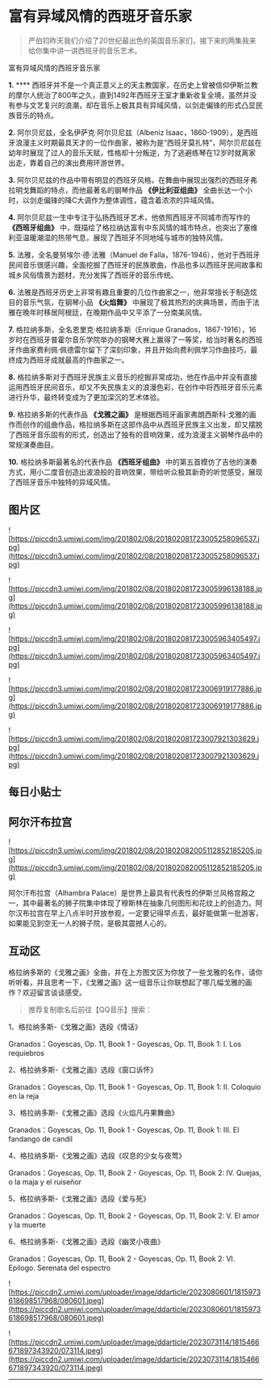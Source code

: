 # 富有异域风情的西班牙音乐家

> 严伯钧昨天我们介绍了20世纪最出色的英国音乐家们，接下来的两集我来给你集中讲一讲西班牙的音乐艺术。

富有异域风情的西班牙音乐家

 **1.**  **** 西班牙并不是一个真正意义上的天主教国家，在历史上曾被信仰伊斯兰教的摩尔人统治了800年之久，直到1492年西班牙王室才重新收复全境，虽然并没有参与文艺复兴的浪潮，却在音乐上极其具有异域风情，以剑走偏锋的形式凸显民族音乐的特点。

 **2.** 阿尔贝尼兹，全名伊萨克·阿尔贝尼兹（Albeniz Isaac，1860-1909），是西班牙浪漫主义时期最具天才的一位作曲家，被称为是“西班牙莫扎特”，阿尔贝尼兹在幼年时展现了过人的音乐天赋，性格却十分叛逆，为了逃避练琴在12岁时就离家出走，靠着自己的演出费用环游世界。

 **3.** 阿尔贝尼兹的作品中带有明显的西班牙风格，在舞曲中展现出强烈的西班牙弗拉明戈舞蹈的特点，而他最著名的钢琴作品 **《伊比利亚组曲》** 全曲长达一个小时，以剑走偏锋的降C大调作为整体调性，蕴含着浓浓的异域风情。

 **4.** 阿尔贝尼兹一生中专注于弘扬西班牙艺术，他依照西班牙不同城市而写作的 **《西班牙组曲》** 中，既描绘了格拉纳达富有中东风情的城市特点，也突出了塞维利亚温暖潮湿的热带气息，展现了西班牙不同地域与城市的独特风情。

 **5.** 法雅，全名曼努埃尔·德·法雅（Manuel de Falla，1876-1946），他对于西班牙民间音乐很感兴趣，全面挖掘了西班牙的民族歌曲，作品也多以西班牙民间故事和城乡风俗情景为题材，充分发挥了西班牙的音乐传统。

 **6.** 法雅是西班牙历史上非常有趣且重要的几位作曲家之一，他非常擅长于制造炫目的音乐气氛，在钢琴小品 **《火焰舞》** 中展现了极其热烈的庆典场景，而由于法雅在晚年时移居阿根廷，在晚期作品中又平添了一分南美风情。

 **7.** 格拉纳多斯，全名恩里克·格拉纳多斯（Enrique Granados，1867-1916），16岁时在西班牙普霍尔音乐学院举办的钢琴大赛上赢得了一等奖，给当时著名的西班牙作曲家费利佩·佩德雷尔留下了深刻印象，并且开始向费利佩学习作曲技巧，最终成为西班牙成就最高的作曲家之一。

 **8.** 格拉纳多斯对于西班牙民族主义音乐的挖掘非常成功，他在作品中并没有直接运用西班牙民间音乐，却又不失民族主义的浪漫色彩，在创作中将西班牙音乐元素进行升华，最终转变成为了更加深沉的艺术体验。

 **9.** 格拉纳多斯的代表作品 **《戈雅之画》** 是根据西班牙画家弗朗西斯科·戈雅的画作而创作的组曲作品，格拉纳多斯在这部作品中从西班牙民族主义出发，却又摆脱了西班牙音乐固有的形式，创造出了独有的音响效果，成为浪漫主义钢琴作品中的常规演奏曲目。

 **10.** 格拉纳多斯最著名的代表作品 **《西班牙组曲》** 中的第五首模仿了吉他的演奏方式，用小二度音创造出波浪般的音响效果，带给听众极其新奇的听觉感受，展现了西班牙音乐中独特的异域风情。

## 图片区

![https://piccdn3.umiwi.com/img/201802/08/201802081723005258096537.jpg](https://piccdn3.umiwi.com/img/201802/08/201802081723005258096537.jpg)

![https://piccdn3.umiwi.com/img/201802/08/201802081723005996138188.jpg](https://piccdn3.umiwi.com/img/201802/08/201802081723005996138188.jpg)

![https://piccdn3.umiwi.com/img/201802/08/201802081723005963405497.jpg](https://piccdn3.umiwi.com/img/201802/08/201802081723005963405497.jpg)

![https://piccdn3.umiwi.com/img/201802/08/201802081723006919177886.jpg](https://piccdn3.umiwi.com/img/201802/08/201802081723006919177886.jpg)

![https://piccdn3.umiwi.com/img/201802/08/201802081723007921303629.jpg](https://piccdn3.umiwi.com/img/201802/08/201802081723007921303629.jpg)

## 每日小贴士

## 阿尔汗布拉宫

![https://piccdn3.umiwi.com/img/201802/08/201802082005112852185205.jpg](https://piccdn3.umiwi.com/img/201802/08/201802082005112852185205.jpg)

阿尔汗布拉宫（Alhambra Palace）是世界上最具有代表性的伊斯兰风格宫殿之一，其中最著名的狮子院集中体现了穆斯林在抽象几何图形和花纹上的创造力。阿尔汉布拉宫在早上八点半时开放参观，一定要记得早点去，最好能做第一批游客，如果能见到空无一人的狮子院，是极其震撼人心的。

## 互动区

格拉纳多斯的《戈雅之画》全曲，并在上方图文区为你放了一些戈雅的名作，请你听听看，并且思考一下，《戈雅之画》这一组音乐让你联想起了哪几幅戈雅的画作？欢迎留言谈谈感受。

> 推荐复制歌名后前往【QQ音乐】搜索：

1、格拉纳多斯-《戈雅之画》选段《情话》

Granados：Goyescas, Op. 11, Book 1 - Goyescas, Op. 11, Book 1: I. Los requiebros

2、格拉纳多斯-《戈雅之画》选段《窗口诉怀》

Granados：Goyescas, Op. 11, Book 1 - Goyescas, Op. 11, Book 1: II. Coloquio en la reja

3、格拉纳多斯-《戈雅之画》选段《火焰凡丹果舞曲》

Granados：Goyescas, Op. 11, Book 1 - Goyescas, Op. 11, Book 1: III. El fandango de candil

4、格拉纳多斯-《戈雅之画》选段《叹息的少女与夜莺》

Granados：Goyescas, Op. 11, Book 2 - Goyescas, Op. 11, Book 2: IV. Quejas, o la maja y el ruiseñor

5、格拉纳多斯-《戈雅之画》选段《爱与死》

Granados：Goyescas, Op. 11, Book 2 - Goyescas, Op. 11, Book 2: V. El amor y la muerte

6、格拉纳多斯-《戈雅之画》选段《幽灵小夜曲》

Granados：Goyescas, Op. 11, Book 2 - Goyescas, Op. 11, Book 2: VI. Epilogo. Serenata del espectro

![https://piccdn2.umiwi.com/uploader/image/ddarticle/2023080601/1815973618698517968/080601.jpeg](https://piccdn2.umiwi.com/uploader/image/ddarticle/2023080601/1815973618698517968/080601.jpeg)

![https://piccdn2.umiwi.com/uploader/image/ddarticle/2023073114/1815466671897343920/073114.jpeg](https://piccdn2.umiwi.com/uploader/image/ddarticle/2023073114/1815466671897343920/073114.jpeg)

---
